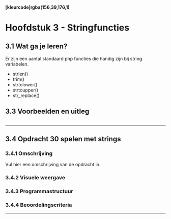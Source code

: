#### [kleurcode]rgba(156,39,176,1)

# Hoofdstuk 3 - Stringfuncties

## 3.1 Wat ga je leren?
Er zijn een aantal standaard php functies die handig zijn bij string variabelen.
- strlen()
- trim()
- strtolower()
- strtoupper()
- str_replace()

## 3.3 Voorbeelden en uitleg

~~~php
~~~

---
## 3.4 Opdracht 30 spelen met strings

### 3.4.1 Omschrijving
Vul hier een omschrijving van de opdracht in.

### 3.4.2 Visuele weergave

### 3.4.3 Programmastructuur

### 3.4.4 Beoordelingscriteria

---